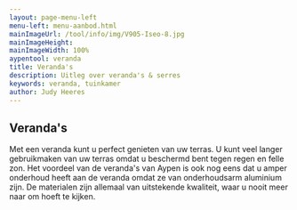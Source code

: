 ```yaml
---
layout: page-menu-left
menu-left: menu-aanbod.html
mainImageUrl: /tool/info/img/V905-Iseo-8.jpg
mainImageHeight:
mainImageWidth: 100%
aypentool: veranda
title: Veranda's
description: Uitleg over veranda's & serres
keywords: veranda, tuinkamer
author: Judy Heeres
---
```

## Veranda's
Met een veranda kunt u perfect genieten van uw terras. U kunt veel langer gebruikmaken van uw terras omdat u beschermd bent tegen regen en felle zon. Het voordeel van de veranda's van Aypen is ook nog eens dat u amper onderhoud heeft aan de veranda omdat ze van onderhoudsarm aluminium zijn. De materialen zijn allemaal van uitstekende kwaliteit, waar u nooit meer naar om hoeft te kijken.


